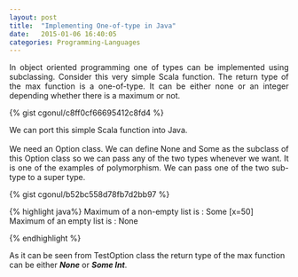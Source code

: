 ```yaml
---
layout: post
title:  "Implementing One-of-type in Java"
date:   2015-01-06 16:40:05
categories: Programming-Languages
---
```

<p align="justify">
In object oriented programming one of types can be implemented using subclassing.
Consider this very simple Scala function. The return type of the max function is
a one-of-type. It can be either none or an integer depending whether there is a 
maximum or not.
</p>
{% gist cgonul/c8ff0cf66695412c8fd4 %} 

<p align="justify">
We can port this simple Scala function into Java.
<br>
<br>
We need an Option class. We can define None and Some as the subclass of this
Option class so we can pass any of the two types whenever we want. 
It is one of the examples of polymorphism. We can pass one of the two 
sub-type to a super type.
</p>

{% gist cgonul/b52bc558d78fb7d2bb97 %} 

{% highlight  java%}
Maximum of a non-empty list is : Some [x=50]
Maximum of an empty list is : None

{% endhighlight %}

As it can be seen from TestOption class the return type of the max function can be
either ***None*** or ***Some Int***.




